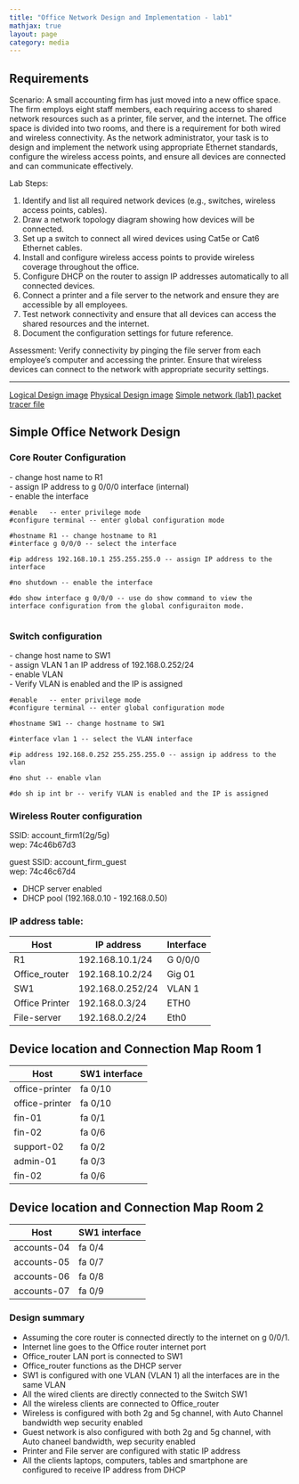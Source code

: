 ```yaml
---
title: "Office Network Design and Implementation - lab1"
mathjax: true
layout: page
category: media
---
```


<h2>Requirements</h2>
Scenario:
A small accounting firm has just moved into a new office space. The firm employs eight staff members, each requiring access to shared network resources such as a printer, file server, and the internet. The office space is divided into two rooms, and there is a requirement for both wired and wireless connectivity. As the network administrator, your task is to design and implement the network using appropriate Ethernet standards, configure the wireless access points, and ensure all devices are connected and can communicate effectively.

Lab Steps:

1. Identify and list all required network devices (e.g., switches, wireless access points, cables).
2. Draw a network topology diagram showing how devices will be connected.
3. Set up a switch to connect all wired devices using Cat5e or Cat6 Ethernet cables.
4. Install and configure wireless access points to provide wireless coverage throughout the office.
5. Configure DHCP on the router to assign IP addresses automatically to all connected devices.
6. Connect a printer and a file server to the network and ensure they are accessible by all employees.
7. Test network connectivity and ensure that all devices can access the shared resources and the internet.
8. Document the configuration settings for future reference.

Assessment: Verify connectivity by pinging the file server from each employee’s computer and accessing the printer. Ensure that wireless devices can connect to the network with appropriate security settings.

-----------------------------------------------------------------------------------------------------------------------------------------------------------------------------------------------
<a href img="https://d-cva.github.io/assets/img/simple-network.png">Logical Design image</a>
<a href url="https://d-cva.github.io/assets/img/simple-network1.png">Physical Design image</a>
<a href url="https://d-cva.github.io/assets/labs/simple-office-network.pkt">Simple network (lab1) packet tracer file</a>

<h2>Simple Office Network Design</h2>
<h3>Core Router Configuration</h3>
- change host name to R1<br>
- assign IP address to g 0/0/0 interface (internal)<br>
- enable the interface<br>

<code>
#enable   -- enter privilege mode
#configure terminal -- enter global configuration mode<br>
#hostname R1 -- change hostname to R1
#interface g 0/0/0 -- select the interface<br>
#ip address 192.168.10.1 255.255.255.0 -- assign IP address to the interface<br>
#no shutdown -- enable the interface<br>
#do show interface g 0/0/0 -- use do show command to view the interface configuration from the global configuraiton mode.<br>
</code>

<h3>Switch configuration</h3>
- change host name to SW1<br>
- assign VLAN 1 an IP address of 192.168.0.252/24<br>
- enable VLAN<br>
- Verify VLAN is enabled and the IP is assigned<br>

<code>
#enable   -- enter privilege mode
#configure terminal -- enter global configuration mode<br>
#hostname SW1 -- change hostname to SW1<br>
#interface vlan 1 -- select the VLAN interface<br>
#ip address 192.168.0.252 255.255.255.0 -- assign ip address to the vlan<br>
#no shut -- enable vlan <br>
#do sh ip int br -- verify VLAN is enabled and the IP is assigned
</code>

<h3>Wireless Router configuration</h3>
SSID: account_firm1(2g/5g)<br>
wep: 74c46b67d3<br>

guest SSID: account_firm_guest<br>
wep: 74c46c67d4<br>

- DHCP server enabled<br>
- DHCP pool (192.168.0.10 - 192.168.0.50) <br>

<h3>IP address table: </h3>

|  Host         | IP address           | Interface |
| ------------- | -------------------- | --------- |
|  R1           | 192.168.10.1/24      | G 0/0/0   |
| Office_router | 192.168.10.2/24      | Gig 01    |
| SW1           | 192.168.0.252/24     | VLAN 1    |
| Office Printer| 192.168.0.3/24       | ETH0      |
| File-server   | 192.168.0.2/24       | Eth0      |



<h2> Device location and Connection Map Room 1</h2>

| Host              | SW1 interface | 
| ----------------- | ------------- |
| office-printer    | fa 0/10       |
| office-printer    | fa 0/10       |
| fin-01            | fa 0/1        |
| fin-02            | fa 0/6        |
| support-02        | fa 0/2        |
| admin-01          | fa 0/3        |
| fin-02            | fa 0/6        |

<h2> Device location and Connection Map Room 2</h2>

| Host              | SW1 interface | 
| ----------------- | ------------- |
| accounts-04       | fa 0/4        |
| accounts-05       | fa 0/7        |
| accounts-06       | fa 0/8        |
| accounts-07       | fa 0/9        |



<h3>Design summary</h3>

- Assuming the core router is connected directly to the internet on g 0/0/1. <br>
- Internet line goes to the Office router internet port<br>
- Office_router LAN port is connected to SW1<br>
- Office_router functions as the DHCP server<br>
- SW1 is configured with one VLAN (VLAN 1) all the interfaces are in the same VLAN
- All the wired clients are directly connected to the Switch SW1<br>
- All the wireless clients are connected to Office_router<br>
- Wireless is configured with both 2g and 5g channel, with Auto Channel bandwidth wep security enabled<br>
- Guest network is also configured with both 2g and 5g channel, with Auto chaneel bandwidth, wep security enabled<br>
- Printer and File server are configured with static IP address<br>
- All the clients laptops, computers, tables and smartphone are configured to receive IP address from DHCP<br>




